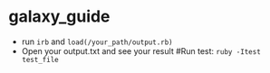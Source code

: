 # galaxy_guide
 - run `irb` and `load(/your_path/output.rb)`
 - Open your output.txt and see your result
 #Run test:
  `ruby -Itest test_file`
